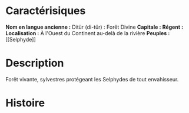 # Caractérisiques

**Nom en langue ancienne :** Ditür (di-tür) : Forêt Divine
**Capitale :** 
**Régent :** 
**Localisation  :** À l'Ouest du Continent au-delà de la rivière 
**Peuples :** [[Selphyde]]
# Description
Forêt vivante, sylvestres protégeant les Selphydes de tout envahisseur.
# Histoire
